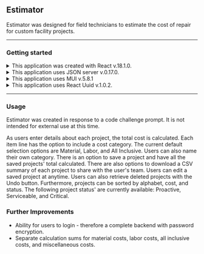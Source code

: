 ## Estimator
<p> Estimator was designed for field technicians to estimate the cost of repair for custom facility projects. </p>

- - - - 

### Getting started
<details>
<summary> This application was created with React v.18.1.0. </summary>
Start the application by running:
<br/>
<br/>
npm install
<br/>
npm start
<br/>
<br/>

It runs on http://localhost:4003/.
The port can be changed by modifying **line 15** in the **package.json** file to the desired port number.
</details>

<details>
<summary> This application uses JSON server v.0.17.0. </summary>
If installation is needed, run:
<br/> 
<br/>
npm install -g json-server
<br/> 
<br/>
and to open run:
<br/> 
<br/>
json-server --watch projectdb.json
<br/> 
<br/>
Amend the default port by adding a port number to the end like so
<br/> 
<br/>
json-server --watch projectdb.json --port800
<br/> 
<br/>
</details>


<details>
<summary>This application uses MUI v.5.8.1</summary>
To install MUI run:
<br/>
<br/>
npm install @mui/material @emotion/react @emotion/styled
<br/>
npm install @mui/icons-material
<br/>
<br/>
Please refer to MUI documentation for further details: https://v1.mui.com/
</details>

<details>
<summary> This application uses React Uuid v.1.0.2. </summary>
If installation is needed, run:
<br/> 
<br/>
npm i react-uuid
<br/> 
<br/>
Please refer to React Uuid documentation for further details: https://www.npmjs.com/package/react-uuid
</details>

- - - -

### Usage
<p> Estimator was created in response to a code challenge prompt. It is not intended for external use at this time. </p>
<p> As users enter details about each project, the total cost is calculated. Each item line has the option to include a cost category. The current default selection options are Material, Labor, and All Inclusive. Users can also name their own category. There is an option to save a project and have all the saved projects' total calculated. There are also options to download a CSV summary of each project to share with the user's team. Users can edit a saved project at anytime. Users can also retrieve deleted projects with the Undo button. Furthermore, projects can be sorted by alphabet, cost, and status. The following project status' are currently available: Proactive, Serviceable, and Critical.</p>

### Further Improvements
- Ability for users to login - therefore a complete backend with password encryption. 
- Separate calculation sums for material costs, labor costs, all inclusive costs, and miscellaneous costs. 
